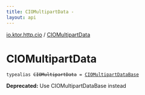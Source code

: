 ```yaml
---
title: CIOMultipartData - 
layout: api
---
```


<div class='api-docs-breadcrumbs'><a href="index.html">io.ktor.http.cio</a> / <a href="./-c-i-o-multipart-data.html">CIOMultipartData</a></div>

# CIOMultipartData

<div class="signature"><code><span class="keyword">typealias </span><s><span class="identifier">CIOMultipartData</span></s>&nbsp;<span class="symbol">=</span>&nbsp;<a href="-c-i-o-multipart-data-base/index.html"><span class="identifier">CIOMultipartDataBase</span></a></code></div>

**Deprecated:** Use CIOMultipartDataBase instead


